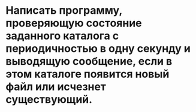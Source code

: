 # Написать программу, проверяющую состояние заданного каталога с периодичностью в одну секунду и выводящую сообщение, если в этом каталоге появится новый файл или исчезнет существующий.
